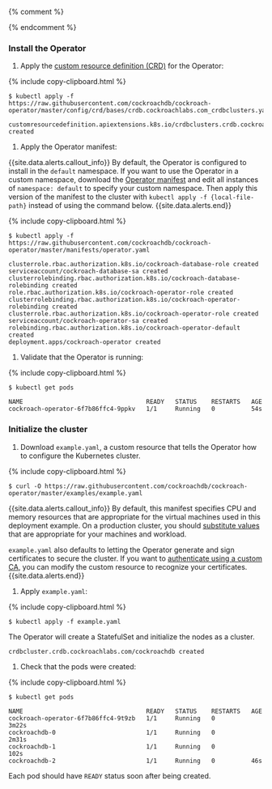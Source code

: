 {% comment %}
<!-- ### Create a CockroachDB namespace

1. Create a `cockroachdb` namespace. You will create the CockroachDB cluster in this namespace:

  {% include copy-clipboard.html %}
  ~~~ shell
  kubectl create namespace cockroachdb
  ~~~

  ~~~
  namespace/cockroachdb created
  ~~~

1. Set `cockroachdb` as the default namespace:

  {% include copy-clipboard.html %}
  ~~~ shell
  kubectl config set-context --current --namespace=cockroachdb
  ~~~

  Validate that this was successful:

  {% include copy-clipboard.html %}
  ~~~ shell
  kubectl config view --minify | grep namespace:
  ~~~

  ~~~
  namespace: cockroachdb
  ~~~

  This lets you issue `kubectl` commands without having to specify the namespace each time. -->
{% endcomment %}

### Install the Operator

1. Apply the [custom resource definition (CRD)](https://kubernetes.io/docs/concepts/extend-kubernetes/api-extension/custom-resources/#customresourcedefinitions) for the Operator:

  {% include copy-clipboard.html %}
  ~~~ shell
  $ kubectl apply -f https://raw.githubusercontent.com/cockroachdb/cockroach-operator/master/config/crd/bases/crdb.cockroachlabs.com_crdbclusters.yaml
  ~~~

  ~~~
  customresourcedefinition.apiextensions.k8s.io/crdbclusters.crdb.cockroachlabs.com created
  ~~~

1. Apply the Operator manifest:

  {{site.data.alerts.callout_info}}
  By default, the Operator is configured to install in the `default` namespace. If you want to use the Operator in a custom namespace, download the [Operator manifest](https://github.com/cockroachdb/cockroach-operator/blob/master/manifests/operator.yaml) and edit all instances of `namespace: default` to specify your custom namespace. Then apply this version of the manifest to the cluster with `kubectl apply -f {local-file-path}` instead of using the command below.
  {{site.data.alerts.end}}

  {% include copy-clipboard.html %}
  ~~~ shell
  $ kubectl apply -f https://raw.githubusercontent.com/cockroachdb/cockroach-operator/master/manifests/operator.yaml
  ~~~

  ~~~
  clusterrole.rbac.authorization.k8s.io/cockroach-database-role created
  serviceaccount/cockroach-database-sa created
  clusterrolebinding.rbac.authorization.k8s.io/cockroach-database-rolebinding created
  role.rbac.authorization.k8s.io/cockroach-operator-role created
  clusterrolebinding.rbac.authorization.k8s.io/cockroach-operator-rolebinding created
  clusterrole.rbac.authorization.k8s.io/cockroach-operator-role created
  serviceaccount/cockroach-operator-sa created
  rolebinding.rbac.authorization.k8s.io/cockroach-operator-default created
  deployment.apps/cockroach-operator created
  ~~~

1. Validate that the Operator is running:

  {% include copy-clipboard.html %}
  ~~~ shell
  $ kubectl get pods
  ~~~

  ~~~
  NAME                                  READY   STATUS    RESTARTS   AGE
  cockroach-operator-6f7b86ffc4-9ppkv   1/1     Running   0          54s
  ~~~

### Initialize the cluster

1. Download `example.yaml`, a custom resource that tells the Operator how to configure the Kubernetes cluster.

  {% include copy-clipboard.html %}
  ~~~ shell
  $ curl -O https://raw.githubusercontent.com/cockroachdb/cockroach-operator/master/examples/example.yaml
  ~~~

  {{site.data.alerts.callout_info}}
  By default, this manifest specifies CPU and memory resources that are appropriate for the virtual machines used in this deployment example. On a production cluster, you should [substitute values](operate-cockroachdb-kubernetes.html#allocate-resources) that are appropriate for your machines and workload. 

  `example.yaml` also defaults to letting the Operator generate and sign certificates to secure the cluster. If you want to [authenticate using a custom CA](operate-cockroachdb-kubernetes.html#use-a-custom-ca), you can modify the custom resource to recognize your certificates.
  {{site.data.alerts.end}}

1. Apply `example.yaml`:

  {% include copy-clipboard.html %}
  ~~~ shell
  $ kubectl apply -f example.yaml
  ~~~

  The Operator will create a StatefulSet and initialize the nodes as a cluster.

  ~~~
  crdbcluster.crdb.cockroachlabs.com/cockroachdb created
  ~~~

1. Check that the pods were created:

  {% include copy-clipboard.html %}
  ~~~ shell
  $ kubectl get pods
  ~~~

  ~~~
  NAME                                  READY   STATUS    RESTARTS   AGE
  cockroach-operator-6f7b86ffc4-9t9zb   1/1     Running   0          3m22s
  cockroachdb-0                         1/1     Running   0          2m31s
  cockroachdb-1                         1/1     Running   0          102s
  cockroachdb-2                         1/1     Running   0          46s
  ~~~

Each pod should have `READY` status soon after being created.